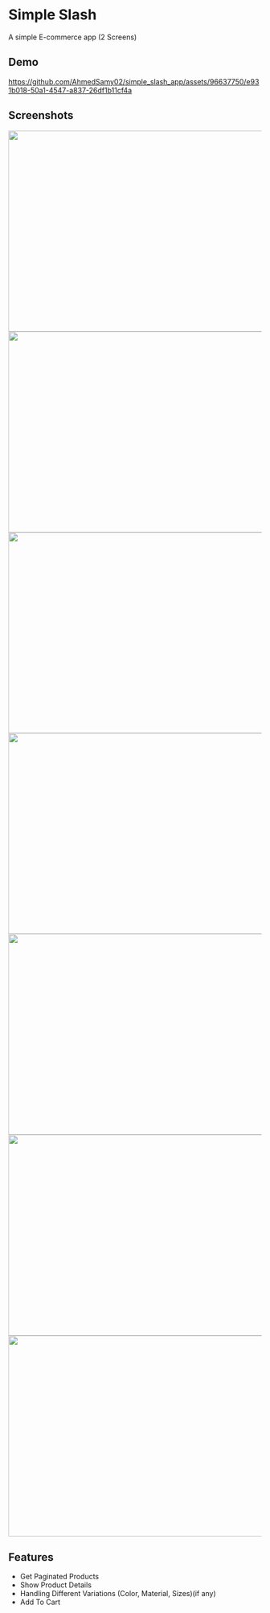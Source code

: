 
# Simple Slash

A simple E-commerce app (2 Screens)



## Demo

https://github.com/AhmedSamy02/simple_slash_app/assets/96637750/e931b018-50a1-4547-a837-26df1b11cf4a




## Screenshots

<img src = "https://github.com/AhmedSamy02/simple_slash_app/assets/96637750/0170635b-2426-48fd-bde5-f4d66e60165d" height = 400 width = 600/>

<img src = "https://github.com/AhmedSamy02/simple_slash_app/assets/96637750/30bdbaeb-4287-4e71-914d-7b6150ecde95" height = 400 width = 600/>
<img src = "https://github.com/AhmedSamy02/simple_slash_app/assets/96637750/b4b659c9-e9b8-4295-8f22-0f7409eecb93" height = 400 width = 600/>
<img src = "https://github.com/AhmedSamy02/simple_slash_app/assets/96637750/23317a7d-96ae-4b57-aacb-ad9ed5f30267" height = 400 width = 600/>
<img src = "https://github.com/AhmedSamy02/simple_slash_app/assets/96637750/68c43453-37de-4cf1-b23e-cac0d73a1307" height = 400 width = 600/>
<img src = "https://github.com/AhmedSamy02/simple_slash_app/assets/96637750/1eb4d993-9a04-4768-9bb9-a3fda6d7110a" height = 400 width = 600/>
<img src = "https://github.com/AhmedSamy02/simple_slash_app/assets/96637750/2ec17b13-5da3-4645-8fac-486f0dbc3916" height = 400 width = 600/>




## Features

- Get Paginated Products
- Show Product Details
- Handling Different Variations (Color, Material, Sizes)(if any)
- Add To Cart


